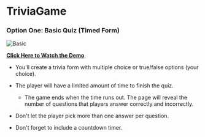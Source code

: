 # TriviaGame

### Option One: Basic Quiz (Timed Form)

![Basic](Images/1-basic.jpg)

**[Click Here to Watch the Demo](https://youtu.be/fBIj8YsA9dk)**.

* You'll create a trivia form with multiple choice or true/false options (your choice).

* The player will have a limited amount of time to finish the quiz. 

  * The game ends when the time runs out. The page will reveal the number of questions that players answer correctly and incorrectly.

* Don't let the player pick more than one answer per question.

* Don't forget to include a countdown timer.